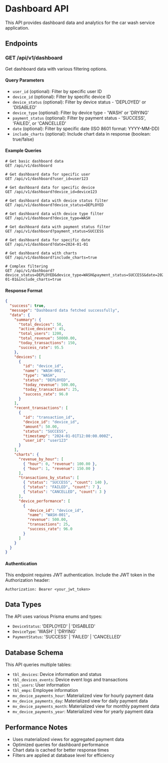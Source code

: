 # Dashboard API

This API provides dashboard data and analytics for the car wash service application.

## Endpoints

### GET /api/v1/dashboard

Get dashboard data with various filtering options.

#### Query Parameters

- `user_id` (optional): Filter by specific user ID
- `device_id` (optional): Filter by specific device ID
- `device_status` (optional): Filter by device status - 'DEPLOYED' or 'DISABLED'
- `device_type` (optional): Filter by device type - 'WASH' or 'DRYING'
- `payment_status` (optional): Filter by payment status - 'SUCCESS', 'FAILED', or 'CANCELLED'
- `date` (optional): Filter by specific date (ISO 8601 format: YYYY-MM-DD)
- `include_charts` (optional): Include chart data in response (boolean: true/false)

#### Example Queries

```
# Get basic dashboard data
GET /api/v1/dashboard

# Get dashboard data for specific user
GET /api/v1/dashboard?user_id=user123

# Get dashboard data for specific device
GET /api/v1/dashboard?device_id=device123

# Get dashboard data with device status filter
GET /api/v1/dashboard?device_status=DEPLOYED

# Get dashboard data with device type filter
GET /api/v1/dashboard?device_type=WASH

# Get dashboard data with payment status filter
GET /api/v1/dashboard?payment_status=SUCCESS

# Get dashboard data for specific date
GET /api/v1/dashboard?date=2024-01-01

# Get dashboard data with charts
GET /api/v1/dashboard?include_charts=true

# Complex filtering
GET /api/v1/dashboard?device_status=DEPLOYED&device_type=WASH&payment_status=SUCCESS&date=2024-01-01&include_charts=true
```

#### Response Format

```json
{
  "success": true,
  "message": "Dashboard data fetched successfully",
  "data": {
    "summary": {
      "total_devices": 50,
      "active_devices": 45,
      "total_users": 1200,
      "total_revenue": 50000.00,
      "today_transactions": 150,
      "success_rate": 95.5
    },
    "devices": [
      {
        "id": "device_id",
        "name": "WASH-001",
        "type": "WASH",
        "status": "DEPLOYED",
        "today_revenue": 500.00,
        "today_transactions": 25,
        "success_rate": 96.0
      }
    ],
    "recent_transactions": [
      {
        "id": "transaction_id",
        "device_id": "device_id",
        "amount": 50.00,
        "status": "SUCCESS",
        "timestamp": "2024-01-01T12:00:00.000Z",
        "user_id": "user123"
      }
    ],
    "charts": {
      "revenue_by_hour": [
        { "hour": 0, "revenue": 100.00 },
        { "hour": 1, "revenue": 150.00 }
      ],
      "transactions_by_status": [
        { "status": "SUCCESS", "count": 140 },
        { "status": "FAILED", "count": 7 },
        { "status": "CANCELLED", "count": 3 }
      ],
      "device_performance": [
        {
          "device_id": "device_id",
          "name": "WASH-001",
          "revenue": 500.00,
          "transactions": 25,
          "success_rate": 96.0
        }
      ]
    }
  }
}
```

#### Authentication

This endpoint requires JWT authentication. Include the JWT token in the Authorization header:

```
Authorization: Bearer <your_jwt_token>
```

## Data Types

The API uses various Prisma enums and types:

- `DeviceStatus`: 'DEPLOYED' | 'DISABLED'
- `DeviceType`: 'WASH' | 'DRYING'
- `PaymentStatus`: 'SUCCESS' | 'FAILED' | 'CANCELLED'

## Database Schema

This API queries multiple tables:

- `tbl_devices`: Device information and status
- `tbl_devices_events`: Device event logs and transactions
- `tbl_users`: User information
- `tbl_emps`: Employee information
- `mv_device_payments_hour`: Materialized view for hourly payment data
- `mv_device_payments_day`: Materialized view for daily payment data
- `mv_device_payments_month`: Materialized view for monthly payment data
- `mv_device_payments_year`: Materialized view for yearly payment data

## Performance Notes

- Uses materialized views for aggregated payment data
- Optimized queries for dashboard performance
- Chart data is cached for better response times
- Filters are applied at database level for efficiency